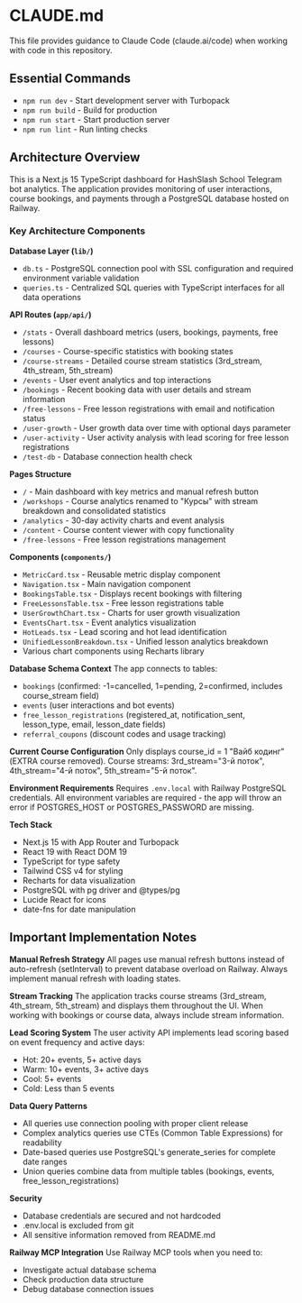 # CLAUDE.md

This file provides guidance to Claude Code (claude.ai/code) when working with code in this repository.

## Essential Commands

- `npm run dev` - Start development server with Turbopack
- `npm run build` - Build for production
- `npm run start` - Start production server
- `npm run lint` - Run linting checks

## Architecture Overview

This is a Next.js 15 TypeScript dashboard for HashSlash School Telegram bot analytics. The application provides monitoring of user interactions, course bookings, and payments through a PostgreSQL database hosted on Railway.

### Key Architecture Components

**Database Layer (`lib/`)**
- `db.ts` - PostgreSQL connection pool with SSL configuration and required environment variable validation
- `queries.ts` - Centralized SQL queries with TypeScript interfaces for all data operations

**API Routes (`app/api/`)**
- `/stats` - Overall dashboard metrics (users, bookings, payments, free lessons)
- `/courses` - Course-specific statistics with booking states
- `/course-streams` - Detailed course stream statistics (3rd_stream, 4th_stream, 5th_stream)
- `/events` - User event analytics and top interactions
- `/bookings` - Recent booking data with user details and stream information
- `/free-lessons` - Free lesson registrations with email and notification status
- `/user-growth` - User growth data over time with optional days parameter
- `/user-activity` - User activity analysis with lead scoring for free lesson registrations
- `/test-db` - Database connection health check

**Pages Structure**
- `/` - Main dashboard with key metrics and manual refresh button
- `/workshops` - Course analytics renamed to "Курсы" with stream breakdown and consolidated statistics
- `/analytics` - 30-day activity charts and event analysis
- `/content` - Course content viewer with copy functionality
- `/free-lessons` - Free lesson registrations management

**Components (`components/`)**
- `MetricCard.tsx` - Reusable metric display component
- `Navigation.tsx` - Main navigation component
- `BookingsTable.tsx` - Displays recent bookings with filtering
- `FreeLessonsTable.tsx` - Free lesson registrations table
- `UserGrowthChart.tsx` - Charts for user growth visualization
- `EventsChart.tsx` - Event analytics visualization
- `HotLeads.tsx` - Lead scoring and hot lead identification
- `UnifiedLessonBreakdown.tsx` - Unified lesson analytics breakdown
- Various chart components using Recharts library

**Database Schema Context**
The app connects to tables: 
- `bookings` (confirmed: -1=cancelled, 1=pending, 2=confirmed, includes course_stream field)
- `events` (user interactions and bot events)
- `free_lesson_registrations` (registered_at, notification_sent, lesson_type, email, lesson_date fields)
- `referral_coupons` (discount codes and usage tracking)

**Current Course Configuration**
Only displays course_id = 1 "Вайб кодинг" (EXTRA course removed). Course streams: 3rd_stream="3-й поток", 4th_stream="4-й поток", 5th_stream="5-й поток".

**Environment Requirements**
Requires `.env.local` with Railway PostgreSQL credentials. All environment variables are required - the app will throw an error if POSTGRES_HOST or POSTGRES_PASSWORD are missing.

**Tech Stack**
- Next.js 15 with App Router and Turbopack
- React 19 with React DOM 19
- TypeScript for type safety
- Tailwind CSS v4 for styling
- Recharts for data visualization
- PostgreSQL with pg driver and @types/pg
- Lucide React for icons
- date-fns for date manipulation

## Important Implementation Notes

**Manual Refresh Strategy**
All pages use manual refresh buttons instead of auto-refresh (setInterval) to prevent database overload on Railway. Always implement manual refresh with loading states.

**Stream Tracking**
The application tracks course streams (3rd_stream, 4th_stream, 5th_stream) and displays them throughout the UI. When working with bookings or course data, always include stream information.

**Lead Scoring System**
The user activity API implements lead scoring based on event frequency and active days:
- Hot: 20+ events, 5+ active days
- Warm: 10+ events, 3+ active days  
- Cool: 5+ events
- Cold: Less than 5 events

**Data Query Patterns**
- All queries use connection pooling with proper client release
- Complex analytics queries use CTEs (Common Table Expressions) for readability
- Date-based queries use PostgreSQL's generate_series for complete date ranges
- Union queries combine data from multiple tables (bookings, events, free_lesson_registrations)

**Security**
- Database credentials are secured and not hardcoded
- .env.local is excluded from git
- All sensitive information removed from README.md

**Railway MCP Integration**
Use Railway MCP tools when you need to:
- Investigate actual database schema
- Check production data structure
- Debug database connection issues